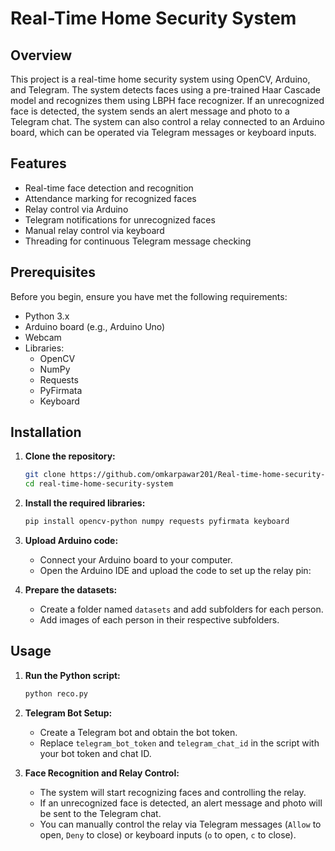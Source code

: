 # Real-Time Home Security System

## Overview

This project is a real-time home security system using OpenCV, Arduino, and Telegram. The system detects faces using a pre-trained Haar Cascade model and recognizes them using LBPH face recognizer. If an unrecognized face is detected, the system sends an alert message and photo to a Telegram chat. The system can also control a relay connected to an Arduino board, which can be operated via Telegram messages or keyboard inputs.

## Features

- Real-time face detection and recognition
- Attendance marking for recognized faces
- Relay control via Arduino
- Telegram notifications for unrecognized faces
- Manual relay control via keyboard
- Threading for continuous Telegram message checking

## Prerequisites

Before you begin, ensure you have met the following requirements:

- Python 3.x
- Arduino board (e.g., Arduino Uno)
- Webcam
- Libraries:
  - OpenCV
  - NumPy
  - Requests
  - PyFirmata
  - Keyboard

## Installation

1. **Clone the repository:**
    ```sh
    git clone https://github.com/omkarpawar201/Real-time-home-security-system.git
    cd real-time-home-security-system
    ```

2. **Install the required libraries:**
    ```sh
    pip install opencv-python numpy requests pyfirmata keyboard
    ```

3. **Upload Arduino code:**
    - Connect your Arduino board to your computer.
    - Open the Arduino IDE and upload the code to set up the relay pin:


4. **Prepare the datasets:**
    - Create a folder named `datasets` and add subfolders for each person.
    - Add images of each person in their respective subfolders.

## Usage

1. **Run the Python script:**
    ```sh
    python reco.py
    ```

2. **Telegram Bot Setup:**
    - Create a Telegram bot and obtain the bot token.
    - Replace `telegram_bot_token` and `telegram_chat_id` in the script with your bot token and chat ID.

3. **Face Recognition and Relay Control:**
    - The system will start recognizing faces and controlling the relay.
    - If an unrecognized face is detected, an alert message and photo will be sent to the Telegram chat.
    - You can manually control the relay via Telegram messages (`Allow` to open, `Deny` to close) or keyboard inputs (`o` to open, `c` to close).


